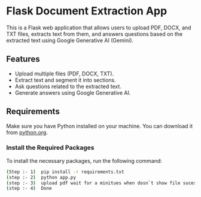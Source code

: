 # Flask Document Extraction App

This is a Flask web application that allows users to upload PDF, DOCX, and TXT files, extracts text from them, and answers questions based on the extracted text using Google Generative AI (Gemini).

## Features

- Upload multiple files (PDF, DOCX, TXT).
- Extract text and segment it into sections.
- Ask questions related to the extracted text.
- Generate answers using Google Generative AI.

## Requirements

Make sure you have Python installed on your machine. You can download it from [python.org](https://www.python.org/downloads/).

### Install the Required Packages

To install the necessary packages, run the following command:

```bash
(Step :- 1)  pip install -r requirements.txt
(step :- 2)  python app.py
(step :- 3)  upload pdf wait for a minitues when dosn`t show file sucessfully uploaded
(step :- 4)  Done 

